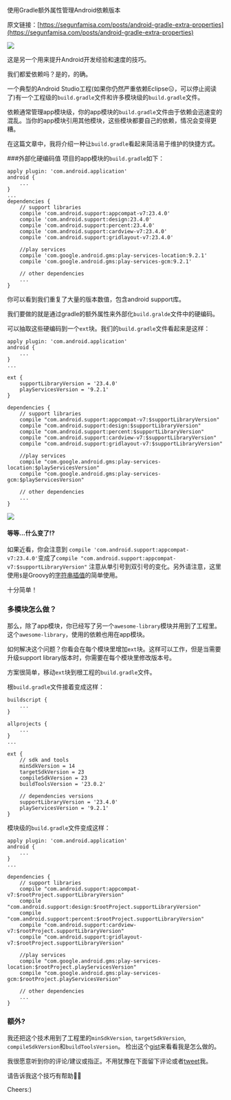 使用Gradle额外属性管理Android依赖版本

原文链接：[https://segunfamisa.com/posts/android-gradle-extra-properties](https://segunfamisa.com/posts/android-gradle-extra-properties)

![](https://segunfamisa.com/img/gradle-as.png)

这是另一个用来提升Android开发经验和速度的技巧。

我们都爱依赖吗？是的，的确。

一个典型的Android Studio工程(如果你仍然严重依赖Eclipse😑，可以停止阅读了)有一个工程级的`build.gradle`文件和许多模块级的`build.gradle`文件。

依赖通常管理app模块级，你的app模块的`build.gradle`文件由于依赖会迅速变的混乱。当你的app模块引用其他模块，这些模块都要自己的依赖，情况会变得更糟。

在这篇文章中，我将介绍一种让`build.gradle`看起来简洁易于维护的快捷方式。

###外部化硬编码值
项目的app模块的`build.gradle`如下：

```
apply plugin: 'com.android.application'
android {
    ...
}
...
dependencies {
    // support libraries
    compile 'com.android.support:appcompat-v7:23.4.0'
    compile 'com.android.support:design:23.4.0'
    compile 'com.android.support:percent:23.4.0'
    compile 'com.android.support:cardview-v7:23.4.0'
    compile 'com.android.support:gridlayout-v7:23.4.0'

    //play services
    compile 'com.google.android.gms:play-services-location:9.2.1'
    compile 'com.google.android.gms:play-services-gcm:9.2.1'

    // other dependencies
    ...
}
```
你可以看到我们重复了大量的版本数值，包含android support库。

我们要做的就是通过gradle的额外属性来外部化`build.gralde`文件中的硬编码。

可以抽取这些硬编码到一个`ext`块。我们的`build.gradle`文件看起来是这样：

```
apply plugin: 'com.android.application'
android {
    ...
}
...

ext {
    supportLibraryVersion = '23.4.0'
    playServicesVersion = '9.2.1'
}

dependencies {
    // support libraries
    compile "com.android.support:appcompat-v7:$supportLibraryVersion"
    compile "com.android.support:design:$supportLibraryVersion"
    compile "com.android.support:percent:$supportLibraryVersion"
    compile "com.android.support:cardview-v7:$supportLibraryVersion"
    compile "com.android.support:gridlayout-v7:$supportLibraryVersion"

    //play services
    compile "com.google.android.gms:play-services-location:$playServicesVersion"
    compile "com.google.android.gms:play-services-gcm:$playServicesVersion"

    // other dependencies
    ...
}
```
![](https://segunfamisa.com/img/wait-what-meme.jpg)

#### 等等...什么变了!?
如果近看，你会注意到
`compile 'com.android.support:appcompat-v7:23.4.0'`变成了`compile "com.android.support:appcompat-v7:$supportLibraryVersion"`
注意从单引号到双引号的变化。另外请注意，这里使用`$`是Groovy的[字符串插值](http://docs.groovy-lang.org/latest/html/documentation/index.html#_string_interpolation)的简单使用。

十分简单！

### 多模块怎么做？
那么，除了app模块，你已经写了另一个`awesome-library`模块并用到了工程里。这个`awesome-library`，使用的依赖也用在app模块。

如何解决这个问题？你看会在每个模块里增加`ext`块。这样可以工作，但是当需要升级support library版本时，你需要在每个模块里修改版本号。

方案很简单，移动`ext`块到根工程的`build.gradle`文件。

根`build.gradle`文件接着变成这样：

```
buildscript {
    ...
}

allprojects {
    ...
}
...

ext {
    // sdk and tools
    minSdkVersion = 14
    targetSdkVersion = 23
    compileSdkVersion = 23
    buildToolsVersion = '23.0.2'

    // dependencies versions
    supportLibraryVersion = '23.4.0'
    playServicesVersion = '9.2.1'
}
```

模块级的`build.gradle`文件变成这样：

```
apply plugin: 'com.android.application'
android {
    ...
}
...

dependencies {
    // support libraries
    compile "com.android.support:appcompat-v7:$rootProject.supportLibraryVersion"
    compile "com.android.support:design:$rootProject.supportLibraryVersion"
    compile "com.android.support:percent:$rootProject.supportLibraryVersion"
    compile "com.android.support:cardview-v7:$rootProject.supportLibraryVersion"
    compile "com.android.support:gridlayout-v7:$rootProject.supportLibraryVersion"

    //play services
    compile "com.google.android.gms:play-services-location:$rootProject.playServicesVersion"
    compile "com.google.android.gms:play-services-gcm:$rootProject.playServicesVersion"

    // other dependencies
    ...
}
```

### 额外?
我还把这个技术用到了工程里的`minSdkVersion`, `targetSdkVersion`, `compileSdkVersion`和`buildToolsVersion`。
检出这个[gist](https://gist.github.com/segunfamisa/b659ebdb04735475b48a7935d646fd03)来看看我是怎么做的。

我很愿意听到你的评论/建议或指正。不用犹豫在下面留下评论或者[tweet](https://twitter.com/segunfamisa)我。

请告诉我这个技巧有帮助🙈😁

Cheers:)